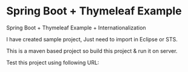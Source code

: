# Spring Boot + Thymeleaf Example

Spring Boot + Thymeleaf Example + Internationalization


   I have created sample project, Just need to import in Eclipse or STS.
   
   This is a maven based project so build this project & run it on server.
   
   Test this project using following URL:
   


